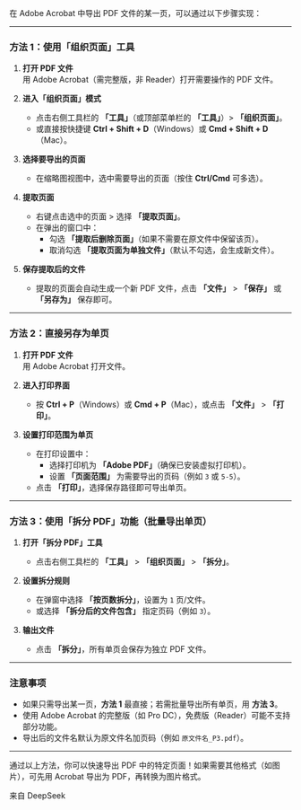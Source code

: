 在 Adobe Acrobat 中导出 PDF 文件的某一页，可以通过以下步骤实现：

---

### **方法 1：使用「组织页面」工具**
1. **打开 PDF 文件**  
   用 Adobe Acrobat（需完整版，非 Reader）打开需要操作的 PDF 文件。

2. **进入「组织页面」模式**  
   - 点击右侧工具栏的 **「工具」**（或顶部菜单栏的 **「工具」**）> **「组织页面」**。
   - 或直接按快捷键 **Ctrl + Shift + D**（Windows）或 **Cmd + Shift + D**（Mac）。

3. **选择要导出的页面**  
   - 在缩略图视图中，选中需要导出的页面（按住 **Ctrl/Cmd** 可多选）。

4. **提取页面**  
   - 右键点击选中的页面 > 选择 **「提取页面」**。
   - 在弹出的窗口中：
     - 勾选 **「提取后删除页面」**（如果不需要在原文件中保留该页）。
     - 取消勾选 **「提取页面为单独文件」**（默认不勾选，会生成新文件）。

5. **保存提取后的文件**  
   - 提取的页面会自动生成一个新 PDF 文件，点击 **「文件」** > **「保存」** 或 **「另存为」** 保存即可。

---

### **方法 2：直接另存为单页**
1. **打开 PDF 文件**  
   用 Adobe Acrobat 打开文件。

2. **进入打印界面**  
   - 按 **Ctrl + P**（Windows）或 **Cmd + P**（Mac），或点击 **「文件」** > **「打印」**。

3. **设置打印范围为单页**  
   - 在打印设置中：
     - 选择打印机为 **「Adobe PDF」**（确保已安装虚拟打印机）。
     - 设置 **「页面范围」** 为需要导出的页码（例如 `3` 或 `5-5`）。
   - 点击 **「打印」**，选择保存路径即可导出单页。

---

### **方法 3：使用「拆分 PDF」功能（批量导出单页）**
1. **打开「拆分 PDF」工具**  
   - 点击右侧工具栏的 **「工具」** > **「组织页面」** > **「拆分」**。

2. **设置拆分规则**  
   - 在弹窗中选择 **「按页数拆分」**，设置为 `1` 页/文件。
   - 或选择 **「拆分后的文件包含」** 指定页码（例如 `3`）。

3. **输出文件**  
   - 点击 **「拆分」**，所有单页会保存为独立 PDF 文件。

---

### **注意事项**
- 如果只需导出某一页，**方法 1** 最直接；若需批量导出所有单页，用 **方法 3**。
- 使用 Adobe Acrobat 的完整版（如 Pro DC），免费版（Reader）可能不支持部分功能。
- 导出后的文件名默认为原文件名加页码（例如 `原文件名_P3.pdf`）。

---

通过以上方法，你可以快速导出 PDF 中的特定页面！如果需要其他格式（如图片），可先用 Acrobat 导出为 PDF，再转换为图片格式。


来自 DeepSeek

